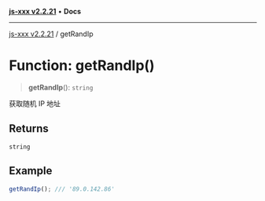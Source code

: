 [**js-xxx v2.2.21**](../README.md) • **Docs**

***

[js-xxx v2.2.21](../README.md) / getRandIp

# Function: getRandIp()

> **getRandIp**(): `string`

获取随机 IP 地址

## Returns

`string`

## Example

```ts
getRandIp(); /// '89.0.142.86'
```
